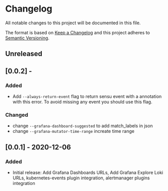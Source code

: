 # Changelog
All notable changes to this project will be documented in this file.

The format is based on [Keep a Changelog](http://keepachangelog.com/en/1.0.0/)
and this project adheres to [Semantic
Versioning](http://semver.org/spec/v2.0.0.html).

## Unreleased

## [0.0.2] - 

### Added
- Add `--always-return-event` flag to return sensu event with a annotation with this error. To avoid missing any event you should use this flag.

### Changed
- change `--grafana-dashboard-suggested` to add match_labels in json
- change `--grafana-mutator-time-range` increate time range


## [0.0.1] - 2020-12-06

### Added
- Initial release: Add Grafana Dashboards URLs, Add Grafana Explore Loki URLs, kubernetes-events plugin integration, alertmanager plugins integration
